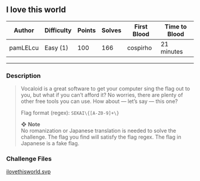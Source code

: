 ## I love this world

| Author   | Difficulty | Points | Solves | First Blood | Time to Blood |
| -------- | ---------- | ------ | ------ | ----------- | ------------- |
| pamLELcu | Easy (1)   | 100    | 166    | cospirho    | 21 minutes    |

---

### Description

> Vocaloid is a great software to get your computer sing the flag out to you, but what if you can’t afford it? No worries, there are plenty of other free tools you can use. How about — let’s say — this one?
>
> Flag format (regex): `SEKAI\{[A-Z0-9]+\}`
>
> ❖ **Note**  
> No romanization or Japanese translation is needed to solve the challenge. The flag you find will satisfy the flag regex. The flag in Japanese is a fake flag.

### Challenge Files

[ilovethisworld.svp](./dist/ilovethisworld.svp)
